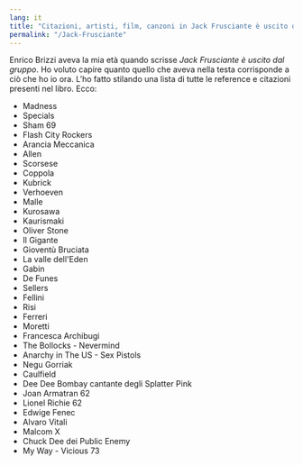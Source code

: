 ```yaml
---
lang: it
title: "Citazioni, artisti, film, canzoni in Jack Frusciante è uscito dal gruppo"
permalink: "/Jack-Frusciante"
---
```

Enrico Brizzi aveva la mia età quando scrisse _Jack Frusciante è uscito dal gruppo_. Ho voluto capire quanto quello che aveva nella testa corrisponde a ciò che ho io ora. L’ho fatto stilando una lista di tutte le reference e citazioni presenti nel libro. Ecco:

- Madness
- Specials
- Sham 69
- Flash City Rockers
- Arancia Meccanica
- Allen
- Scorsese
- Coppola
- Kubrick
- Verhoeven
- Malle
- Kurosawa
- Kaurismaki
- Oliver Stone
- Il Gigante
- Gioventù Bruciata
- La valle dell'Eden
- Gabin
- De Funes
- Sellers
- Fellini
- Risi
- Ferreri
- Moretti
- Francesca Archibugi
- The Bollocks - Nevermind
- Anarchy in The US - Sex Pistols
- Negu Gorriak
- Caulfield
- Dee Dee Bombay cantante degli Splatter Pink
- Joan Armatran 62
- Lionel Richie 62
- Edwige Fenec
- Alvaro Vitali
- Malcom X
- Chuck Dee dei Public Enemy
- My Way - Vicious 73
